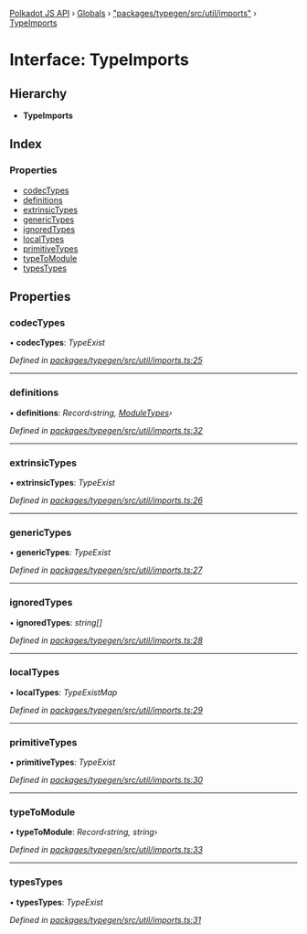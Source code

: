 [Polkadot JS API](../README.md) › [Globals](../globals.md) › ["packages/typegen/src/util/imports"](../modules/_packages_typegen_src_util_imports_.md) › [TypeImports](_packages_typegen_src_util_imports_.typeimports.md)

# Interface: TypeImports

## Hierarchy

* **TypeImports**

## Index

### Properties

* [codecTypes](_packages_typegen_src_util_imports_.typeimports.md#codectypes)
* [definitions](_packages_typegen_src_util_imports_.typeimports.md#definitions)
* [extrinsicTypes](_packages_typegen_src_util_imports_.typeimports.md#extrinsictypes)
* [genericTypes](_packages_typegen_src_util_imports_.typeimports.md#generictypes)
* [ignoredTypes](_packages_typegen_src_util_imports_.typeimports.md#ignoredtypes)
* [localTypes](_packages_typegen_src_util_imports_.typeimports.md#localtypes)
* [primitiveTypes](_packages_typegen_src_util_imports_.typeimports.md#primitivetypes)
* [typeToModule](_packages_typegen_src_util_imports_.typeimports.md#typetomodule)
* [typesTypes](_packages_typegen_src_util_imports_.typeimports.md#typestypes)

## Properties

###  codecTypes

• **codecTypes**: *TypeExist*

*Defined in [packages/typegen/src/util/imports.ts:25](https://github.com/polkadot-js/api/blob/41f1d8f36/packages/typegen/src/util/imports.ts#L25)*

___

###  definitions

• **definitions**: *Record‹string, [ModuleTypes](_packages_typegen_src_util_imports_.moduletypes.md)›*

*Defined in [packages/typegen/src/util/imports.ts:32](https://github.com/polkadot-js/api/blob/41f1d8f36/packages/typegen/src/util/imports.ts#L32)*

___

###  extrinsicTypes

• **extrinsicTypes**: *TypeExist*

*Defined in [packages/typegen/src/util/imports.ts:26](https://github.com/polkadot-js/api/blob/41f1d8f36/packages/typegen/src/util/imports.ts#L26)*

___

###  genericTypes

• **genericTypes**: *TypeExist*

*Defined in [packages/typegen/src/util/imports.ts:27](https://github.com/polkadot-js/api/blob/41f1d8f36/packages/typegen/src/util/imports.ts#L27)*

___

###  ignoredTypes

• **ignoredTypes**: *string[]*

*Defined in [packages/typegen/src/util/imports.ts:28](https://github.com/polkadot-js/api/blob/41f1d8f36/packages/typegen/src/util/imports.ts#L28)*

___

###  localTypes

• **localTypes**: *TypeExistMap*

*Defined in [packages/typegen/src/util/imports.ts:29](https://github.com/polkadot-js/api/blob/41f1d8f36/packages/typegen/src/util/imports.ts#L29)*

___

###  primitiveTypes

• **primitiveTypes**: *TypeExist*

*Defined in [packages/typegen/src/util/imports.ts:30](https://github.com/polkadot-js/api/blob/41f1d8f36/packages/typegen/src/util/imports.ts#L30)*

___

###  typeToModule

• **typeToModule**: *Record‹string, string›*

*Defined in [packages/typegen/src/util/imports.ts:33](https://github.com/polkadot-js/api/blob/41f1d8f36/packages/typegen/src/util/imports.ts#L33)*

___

###  typesTypes

• **typesTypes**: *TypeExist*

*Defined in [packages/typegen/src/util/imports.ts:31](https://github.com/polkadot-js/api/blob/41f1d8f36/packages/typegen/src/util/imports.ts#L31)*
